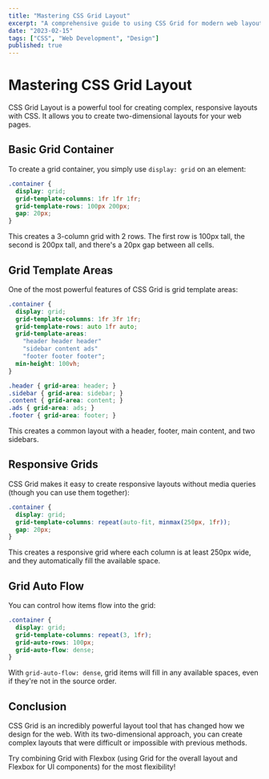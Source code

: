 ```yaml
---
title: "Mastering CSS Grid Layout"
excerpt: "A comprehensive guide to using CSS Grid for modern web layouts."
date: "2023-02-15"
tags: ["CSS", "Web Development", "Design"]
published: true
---
```


# Mastering CSS Grid Layout

CSS Grid Layout is a powerful tool for creating complex, responsive layouts with CSS. It allows you to create two-dimensional layouts for your web pages.

## Basic Grid Container

To create a grid container, you simply use `display: grid` on an element:

```css
.container {
  display: grid;
  grid-template-columns: 1fr 1fr 1fr;
  grid-template-rows: 100px 200px;
  gap: 20px;
}
```

This creates a 3-column grid with 2 rows. The first row is 100px tall, the second is 200px tall, and there's a 20px gap between all cells.

## Grid Template Areas

One of the most powerful features of CSS Grid is grid template areas:

```css
.container {
  display: grid;
  grid-template-columns: 1fr 3fr 1fr;
  grid-template-rows: auto 1fr auto;
  grid-template-areas:
    "header header header"
    "sidebar content ads"
    "footer footer footer";
  min-height: 100vh;
}

.header { grid-area: header; }
.sidebar { grid-area: sidebar; }
.content { grid-area: content; }
.ads { grid-area: ads; }
.footer { grid-area: footer; }
```

This creates a common layout with a header, footer, main content, and two sidebars.

## Responsive Grids

CSS Grid makes it easy to create responsive layouts without media queries (though you can use them together):

```css
.container {
  display: grid;
  grid-template-columns: repeat(auto-fit, minmax(250px, 1fr));
  gap: 20px;
}
```

This creates a responsive grid where each column is at least 250px wide, and they automatically fill the available space.

## Grid Auto Flow

You can control how items flow into the grid:

```css
.container {
  display: grid;
  grid-template-columns: repeat(3, 1fr);
  grid-auto-rows: 100px;
  grid-auto-flow: dense;
}
```

With `grid-auto-flow: dense`, grid items will fill in any available spaces, even if they're not in the source order.

## Conclusion

CSS Grid is an incredibly powerful layout tool that has changed how we design for the web. With its two-dimensional approach, you can create complex layouts that were difficult or impossible with previous methods.

Try combining Grid with Flexbox (using Grid for the overall layout and Flexbox for UI components) for the most flexibility!